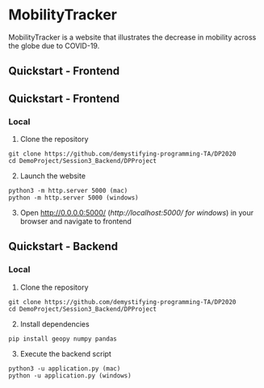 # MobilityTracker

MobilityTracker is a website that illustrates the decrease in mobility across the globe due to COVID-19. 

## Quickstart - Frontend


## Quickstart - Frontend

### Local

1. Clone the repository

```
git clone https://github.com/demystifying-programming-TA/DP2020
cd DemoProject/Session3_Backend/DPProject
```

2. Launch the website
```
python3 -m http.server 5000 (mac)
python -m http.server 5000 (windows)

```

3. Open http://0.0.0.0:5000/ (*http://localhost:5000/ for windows*) in your browser and navigate to frontend


## Quickstart - Backend

### Local

1. Clone the repository

```
git clone https://github.com/demystifying-programming-TA/DP2020
cd DemoProject/Session3_Backend/DPProject
```

2. Install dependencies
```
pip install geopy numpy pandas
```

3. Execute the backend script 
```
python3 -u application.py (mac)
python -u application.py (windows)

```